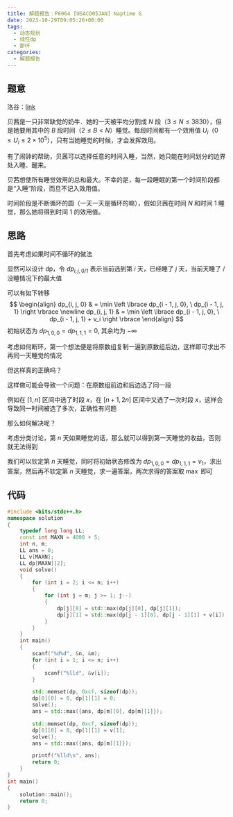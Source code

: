 ```yaml
---
title: 解题报告：P6064 [USACO05JAN] Naptime G
date: 2023-10-29T09:05:26+08:00
tags:
  - 动态规划
  - 线性dp
  - 断环
categories:
  - 解题报告
---
```

## 题意

洛谷：[link](https://www.luogu.com.cn/problem/P6064)

贝茜是一只非常缺觉的奶牛．她的一天被平均分割成 $N$ 段（$3 \leq N \leq 3830$），但是她要用其中的 $B$ 段时间（$2 \leq B \lt N$）睡觉。每段时间都有一个效用值 $U_i$（$0 \leq U_i \leq 2 \times 10^5$），只有当她睡觉的时候，才会发挥效用。

有了闹钟的帮助，贝茜可以选择任意的时间入睡，当然，她只能在时间划分的边界处入睡、醒来。

贝茜想使所有睡觉效用的总和最大。不幸的是，每一段睡眠的第一个时间阶段都是“入睡”阶段，而旦不记入效用值。

时间阶段是不断循环的圆（一天一天是循环的嘛），假如贝茜在时间 $N$ 和时间 $1$ 睡觉，那么她将得到时间 $1$ 的效用值。

<!-- more -->

## 思路

首先考虑如果时间不循环的做法

显然可以设计 dp，令 $dp_{i, j, 0/1}$ 表示当前选到第 $i$ 天，已经睡了 $j$ 天，当前天睡了 / 没睡情况下的最大值

可以有如下转移
$$
\begin{align}
dp_{i, j, 0} & = \min \left \lbrace dp_{i - 1, j, 0}, \ dp_{i - 1, j, 1} \right \rbrace \newline
dp_{i, j, 1} & = \min \left \lbrace dp_{i - 1, j, 0}, \ dp_{i - 1, j, 1} + v_i \right \rbrace
\end{align}
$$
初始状态为 $dp_{1, 0, 0} = dp_{1, 1, 1} = 0$, 其余均为 $-\infty$

考虑如何断环，第一个想法便是将原数组复制一遍到原数组后边，这样即可求出不再同一天睡觉的情况

但这样真的正确吗？

这样做可能会导致一个问题：在原数组前边和后边选了同一段

例如在 $[1, n]$ 区间中选了时段 $x$，在 $[n + 1, 2n]$ 区间中又选了一次时段 $x$，这样会导致同一时间被选了多次，正确性有问题

那么如何解决呢？

考虑分类讨论，第 $n$ 天如果睡觉的话，那么就可以得到第一天睡觉的收益，否则就无法得到

我们可以钦定第 $n$ 天睡觉，同时将初始状态修改为 $dp_{1, 0, 0} = dp_{1, 1, 1} = v_1$，求出答案，然后再不钦定第 $n$ 天睡觉，求一遍答案，两次求得的答案取 $\max$ 即可

## 代码

```cpp
#include <bits/stdc++.h>
namespace solution
{
    typedef long long LL;
    const int MAXN = 4000 + 5;
    int n, m;
    LL ans = 0;
    LL v[MAXN];
    LL dp[MAXN][2];
    void solve()
    {
        for (int i = 2; i <= n; i++)
        {
            for (int j = m; j >= 1; j--)
            {
                dp[j][0] = std::max(dp[j][0], dp[j][1]);
                dp[j][1] = std::max(dp[j - 1][0], dp[j - 1][1] + v[i]);
            }
        }
    }
    int main()
    {
        scanf("%d%d", &n, &m);
        for (int i = 1; i <= n; i++)
        {
            scanf("%lld", &v[i]);
        }

        std::memset(dp, 0xcf, sizeof(dp));
        dp[0][0] = 0, dp[1][1] = 0;
        solve();
        ans = std::max({ans, dp[m][0], dp[m][1]});

        std::memset(dp, 0xcf, sizeof(dp));
        dp[0][0] = 0, dp[1][1] = v[1];
        solve();
        ans = std::max({ans, dp[m][1]});

        printf("%lld\n", ans);
        return 0;
    }
}
int main()
{
    solution::main();
    return 0;
}
```



